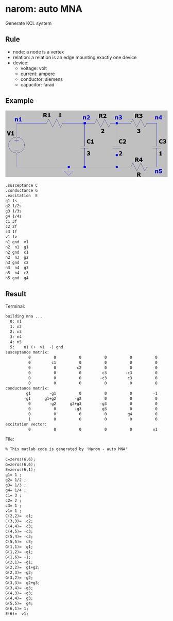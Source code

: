 # narom: auto MNA
Generate KCL system

## Rule
* node: a node is a vertex
* relation: a relation is an edge mounting exactly one device 
* device: 
	* voltage: volt
	* current: ampere
	* conductor: siemens
	* capacitor: farad 

## Example 
![image](https://github.com/superpi15/narom/blob/main/rc.png)

	.susceptance C
	.conductance G
	.excitation  E
	g1 1s
	g2 1/2s
	g3 1/3s
	g4 1/4s
	c1 3f
	c2 2f
	c3 1f
	v1 1v
	n1 gnd  v1
	n2  n1  g1
	n2 gnd  c1
	n2  n3  g2
	n3 gnd  c2
	n3  n4  g3
	n5  n4  c3
	n5 gnd  g4
## Result
Terminal:

	building mna ... 
	  0: n1
	  1: n2
	  2: n3
	  3: n4
	  4: n5
	  5: 	n1 (+  v1  -) gnd
	susceptance matrix:
	          0          0          0          0          0          0
	          0         c1          0          0          0          0
	          0          0         c2          0          0          0
	          0          0          0         c3        -c3          0
	          0          0          0        -c3         c3          0
	          0          0          0          0          0          0
	conductance matrix: 
	         g1        -g1          0          0          0         -1
	        -g1      g1+g2        -g2          0          0          0
	          0        -g2      g2+g3        -g3          0          0
	          0          0        -g3         g3          0          0
	          0          0          0          0         g4          0
	          1          0          0          0          0          0
	excitation vector: 
	          0          0          0          0          0         v1

File: 

	% This matlab code is generated by 'Narom - auto MNA' 
	 
	C=zeros(6,6);
	G=zeros(6,6);
	E=zeros(6,1);
	g1= 1 ;
	g2= 1/2 ;
	g3= 1/3 ;
	g4= 1/4 ;
	c1= 3 ;
	c2= 2 ;
	c3= 1 ;
	v1= 1 ;
	C(2,2)=  c1;
	C(3,3)=  c2;
	C(4,4)=  c3;
	C(4,5)= -c3;
	C(5,4)= -c3;
	C(5,5)=  c3;
	G(1,1)=  g1;
	G(1,2)= -g1;
	G(1,6)= -1;
	G(2,1)= -g1;
	G(2,2)=  g1+g2;
	G(2,3)= -g2;
	G(3,2)= -g2;
	G(3,3)=  g2+g3;
	G(3,4)= -g3;
	G(4,3)= -g3;
	G(4,4)=  g3;
	G(5,5)=  g4;
	G(6,1)= 1;
	E(6)=  v1;
